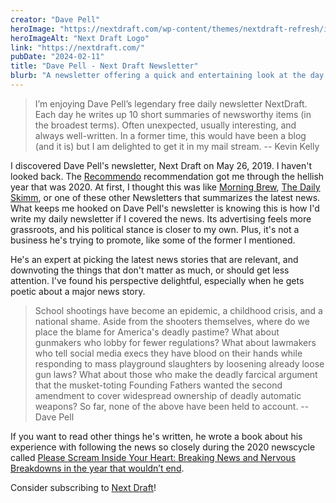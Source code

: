 ```yaml
---
creator: "Dave Pell"
heroImage: "https://nextdraft.com/wp-content/themes/nextdraft-refresh/images/refresh/header-logo.svg"
heroImageAlt: "Next Draft Logo"
link: "https://nextdraft.com/"
pubDate: "2024-02-11"
title: "Dave Pell - Next Draft Newsletter"
blurb: "A newsletter offering a quick and entertaining look at the day’s most fascinating news."
---
```


> I’m enjoying Dave Pell’s legendary free daily newsletter NextDraft. Each day he writes up 10 short summaries of newsworthy items (in the broadest terms). Often unexpected, usually interesting, and always well-written. In a former time, this would have been a blog (and it is) but I am delighted to get it in my mail stream. 
> -- Kevin Kelly

I discovered Dave Pell's newsletter, Next Draft on May 26, 2019. I haven't looked back. The [Recommendo](https://www.recomendo.com/) recommendation got me through the hellish year that was 2020. At first, I thought this was like [Morning Brew](https://www.morningbrew.com/daily), [The Daily Skimm](https://www.theskimm.com/daily-skimm), or one of these other Newsletters that summarizes the latest news. What keeps me hooked on Dave Pell's newsletter is knowing this is how I'd write my daily newsletter if I covered the news. Its advertising feels more grassroots, and his political stance is closer to my own. Plus, it's not a business he's trying to promote, like some of the former I mentioned.

He's an expert at picking the latest news stories that are relevant, and downvoting the things that don't matter as much, or should get less attention. I've found his perspective delightful, especially when he gets poetic about a major news story.

> School shootings have become an epidemic, a childhood crisis, and a national shame. Aside from the shooters themselves, where do we place the blame for America's deadly pastime? What about gunmakers who lobby for fewer regulations? What about lawmakers who tell social media execs they have blood on their hands while responding to mass playground slaughters by loosening already loose gun laws? What about those who make the deadly farcical argument that the musket-toting Founding Fathers wanted the second amendment to cover widespread ownership of deadly automatic weapons? So far, none of the above have been held to account.
> -- Dave Pell

If you want to read other things he's written, he wrote a book about his experience with following the news so closely during the 2020 newscycle called [Please Scream Inside Your Heart: Breaking News and Nervous Breakdowns in the year that wouldn’t end](https://nextdraft.com/scream/).

<!-- I was subscribed to so many good Newsletters, but many of them were retiring, like Adam Robert's [Versioning](https://www.sitepoint.com/announcing-versioning-2-0/), [Technically Speaking](http://www.techspeak.email/) by Chiu-Ki and Cate. -->

Consider subscribing to [Next Draft](https://nextdraft.com/)!
